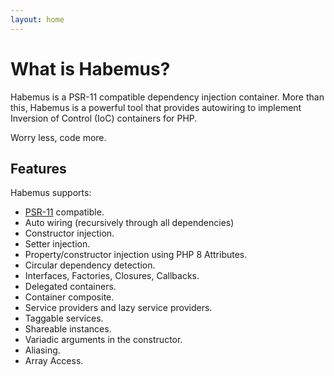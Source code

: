 ```yaml
---
layout: home
---
```


# What is Habemus?

Habemus is a PSR-11 compatible dependency injection container. More than this, Habemus is a powerful tool that provides autowiring to implement Inversion of Control (IoC) containers for PHP. 

Worry less, code more.

## Features

Habemus supports:

- [PSR-11](http://www.php-fig.org/psr/psr-11/) compatible.
- Auto wiring (recursively through all dependencies)
- Constructor injection.
- Setter injection.
- Property/constructor injection using PHP 8 Attributes.
- Circular dependency detection.
- Interfaces, Factories, Closures, Callbacks.
- Delegated containers.
- Container composite.
- Service providers and lazy service providers.
- Taggable services.
- Shareable instances.
- Variadic arguments in the constructor.
- Aliasing.
- Array Access.

